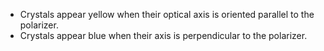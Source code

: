 - Crystals appear yellow when their optical axis is oriented parallel to the polarizer.
- Crystals appear blue when their axis is perpendicular to the polarizer.